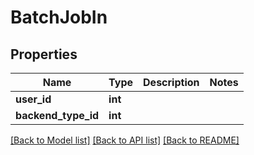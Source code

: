 # BatchJobIn


## Properties
Name | Type | Description | Notes
------------ | ------------- | ------------- | -------------
**user_id** | **int** |  | 
**backend_type_id** | **int** |  | 

[[Back to Model list]](../README.md#documentation-for-models) [[Back to API list]](../README.md#documentation-for-api-endpoints) [[Back to README]](../README.md)


